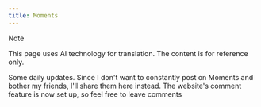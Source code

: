 ```yaml
---
title: Moments
---
```


> [!note]
> This page uses AI technology for translation. The content is for reference only.

Some daily updates. Since I don't want to constantly post on Moments and bother my friends, I'll share them here instead. The website's comment feature is now set up, so feel free to leave comments